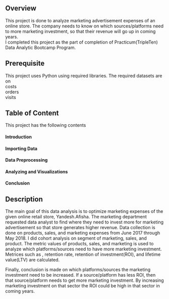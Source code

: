 ## Overview
This project is done to analyze marketing advertisement expenses of an online store. The company needs to know on which sources/platforms need to more marketing investment, so that their revenue will go up in coming years.  
I completed this project as the part of completion of Practicum(TripleTen) Data Analytic Bootcamp Program.  

## Prerequisite  
This project uses Python using required libraries.
The required datasets are on   
costs  
orders  
visits
## Table of Content
This project has the following contents  
#### Introduction  
#### Importing Data  
#### Data Preprocessing  
#### Analyzing and Visualizations  
#### Conclusion

## Description    
The main goal of this data analysis is to optimize marketing expenses of the given online retail store, Yandesh.Afisha. The marketing department requested data analyst to find where they need to invest more for marketing advertisement so that store generates higher revenue. Data collection is done on products, sales, and marketing expenses from June 2017 through May 2018. I did cohort analysis on segment of marketing, sales, and product. The metric values of products, sales, and marketing is used to analyze which platforms/sources need to have more marketing investment. Metrices such as , retention rate, retention of investment(ROI), and lifetime value(LTV) are calculated.    

Finally, conclusion is made on which platforms/sources the marketing investment need to be increased. If a source/platform has less ROI, then that source/platform needs to get more marketing investment. By increasing marketing investment on that sector the ROI could be high in that sector in coming years.
